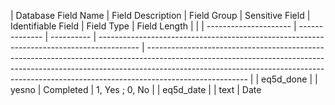 | Database Field Name | Field Description | Field Group | Sensitive Field                                                                             | Identifiable Field | Field Type | Field Length |                                                                                                                                                                                                                                            |
| --------------------- | -------------- | ---------- | ---------------------------------------------------------------------------------------- | ------------------------------------------------------------------------------------------------------------------------------------------------------------------------------------------------------------------------------------------------------------------- |
| eq5d\_done            |                | yesno      | Completed                                                                                | 1, Yes ; 0, No                                                                                                                                                                                                                                                      |
| eq5d\_date            |                | text       | Date